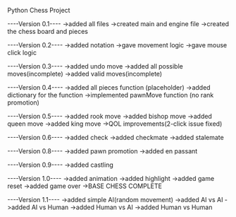 Python Chess Project

----Version 0.1----
->added all files
->created main and engine file
->created the chess board and pieces

----Version 0.2----
->added notation
->gave movement logic
->gave mouse click logic

----Version 0.3----
->added undo move
->added all possible moves(incomplete)
->added valid moves(incomplete)

----Version 0.4----
->added all pieces function (placeholder)
->added dictionary for the function
->implemented pawnMove function (no rank promotion)

----Version 0.5----
->added rook move
->added bishop move
->added queen move
->added king move
->QOL improvements(2-click issue fixed)

----Version 0.6----
->added check
->added checkmate
->added stalemate

----Version 0.8----
->added pawn promotion
->added en passant

----Version 0.9----
->added castling

----Version 1.0----
->added animation
->added highlight
->added game reset
->added game over
->BASE CHESS COMPLETE

----Version 1.1----
->added simple AI(random movement)
->added AI vs AI
->added AI vs Human
->added Human vs AI
->added Human vs Human
